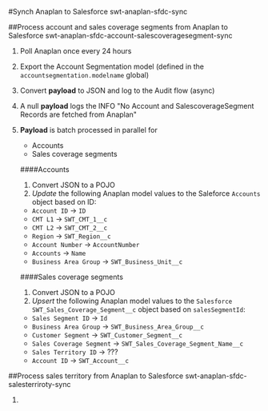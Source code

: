 #Synch Anaplan to Salesforce
    swt-anaplan-sfdc-sync

##Process account and sales coverage segments from Anaplan to Salesforce
    swt-anaplan-sfdc-account-salescoveragesegment-sync  
  
1. Poll Anaplan once every 24 hours
1. Export the Account Segmentation model (defined in the `accountsegmentation.modelname` global)
1. Convert **payload** to JSON and log to the Audit flow (async)
1. A null **payload** logs the INFO "No Account and SalescoverageSegment Records are fetched from Anaplan"
1. **Payload** is batch processed in parallel for  
   * Accounts  
   * Sales coverage segments  

   ####Accounts
   1.   Convert JSON to a POJO
   1.   *Update* the following Anaplan model values to the Saleforce `Accounts` object based on ID:
      * `Account ID` -> `ID`
      * `CMT L1` -> `SWT_CMT_1__c`
      * `CMT L2` -> `SWT_CMT_2__c`
      * `Region` -> `SWT_Region__c`
      * `Account Number` -> `AccountNumber`
      * `Accounts` -> `Name`
      * `Business Area Group` -> `SWT_Business_Unit__c`
  
   ####Sales coverage segments
   1.   Convert JSON to a POJO
   1.   *Upsert* the following Anaplan model values to the `Salesforce SWT_Sales_Coverage_Segment__c` object based on `salesSegmentId`:
      * `Sales Segment ID` -> `Id`
      * `Business Area Group` -> `SWT_Business_Area_Group__c`
      * `Customer Segment` -> `SWT_Customer_Segment__c`
      * `Sales Coverage Segment` -> `SWT_Sales_Coverage_Segment_Name__c`
      * `Sales Territory ID` -> ???
      * `Account ID` -> `SWT_Account__c`
  
##Process sales territory from Anaplan to Salesforce
    swt-anaplan-sfdc-salesterriroty-sync
    
1.    
